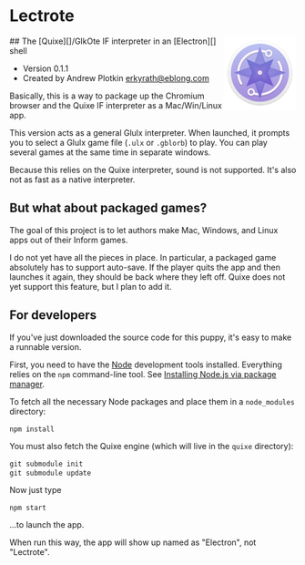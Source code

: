 # Lectrote
<img style="float:right;" src="icon-128.png" alt="Lectrote logo: purple compass">
## The [Quixe][]/GlkOte IF interpreter in an [Electron][] shell

- Version 0.1.1
- Created by Andrew Plotkin <erkyrath@eblong.com>

[Quixe]: http://eblong.com/zarf/glulx/quixe/
[Electron]: http://electron.atom.io
[Node]: http://nodejs.org

Basically, this is a way to package up the Chromium browser and the Quixe IF interpreter as a Mac/Win/Linux app.

This version acts as a general Glulx interpreter. When launched, it prompts you to select a Glulx game file (`.ulx` or `.gblorb`) to play. You can play several games at the same time in separate windows.

Because this relies on the Quixe interpreter, sound is not supported. It's also not as fast as a native interpreter.

## But what about packaged games?

The goal of this project is to let authors make Mac, Windows, and Linux apps out of their Inform games.

I do not yet have all the pieces in place. In particular, a packaged game absolutely has to support auto-save. If the player quits the app and then launches it again, they should be back where they left off. Quixe does not yet support this feature, but I plan to add it.

## For developers

If you've just downloaded the source code for this puppy, it's easy to make a runnable version.

First, you need to have the [Node][] development tools installed. Everything relies on the `npm` command-line tool. See [Installing Node.js via package manager][npminstall].

[npminstall]: https://nodejs.org/en/download/package-manager/

To fetch all the necessary Node packages and place them in a `node_modules` directory:

    npm install

You must also fetch the Quixe engine (which will live in the `quixe` directory):

    git submodule init
    git submodule update

Now just type

    npm start

...to launch the app.

When run this way, the app will show up named as "Electron", not "Lectrote".
